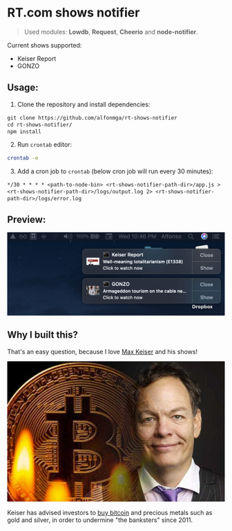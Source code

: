 # RT.com shows notifier
> Used modules: **Lowdb**, **Request**, **Cheerio** and **node-notifier**.

Current shows supported:
- Keiser Report
- GONZO

## Usage:

1. Clone the repository and install dependencies:
```
git clone https://github.com/alfonmga/rt-shows-notifier
cd rt-shows-notifier/
npm install
```

2. Run `crontab` editor:
```bash
crontab -e
```

3. Add a cron job to `crontab` (below cron job will run every 30 minutes):
```
*/30 * * * * <path-to-node-bin> <rt-shows-notifier-path-dir>/app.js > <rt-shows-notifier-path-dir>/logs/output.log 2> <rt-shows-notifier-path-dir>/logs/error.log
```

## Preview:

![app preview](images/docs/preview.png)

## Why I built this?

That's an easy question, because I love [Max Keiser](https://en.wikipedia.org/wiki/Max_Keiser) and his shows!

<p align="center">
  <img alt="Max Keiser" src="images/docs/max-keiser.jpg" />
</p>

Keiser has advised investors to [buy bitcoin](https://bitcointalk.org/index.php?topic=10949.msg156512#msg156512) and precious metals such as gold and silver, in order to undermine "the banksters" since 2011.
